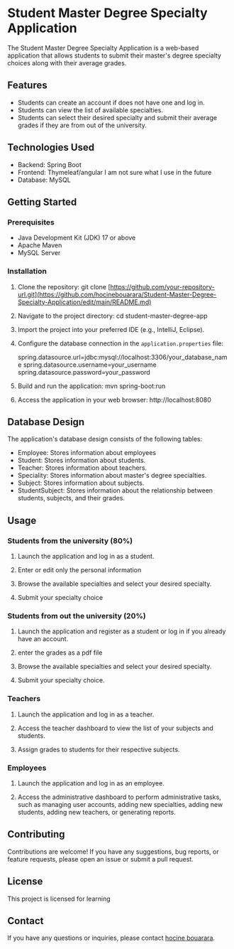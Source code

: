 # Student Master Degree Specialty Application

The Student Master Degree Specialty Application is a web-based application that allows students to submit their master's degree specialty choices along with their average grades.

## Features

- Students can create an account if does not have  one and log in.
- Students can view the list of available specialties.
- Students can select their desired specialty and submit their average grades if they are from out of the university.

## Technologies Used

- Backend: Spring Boot
- Frontend: Thymeleaf/angular I am not sure what I use in the future
- Database: MySQL

## Getting Started

### Prerequisites

- Java Development Kit (JDK) 17 or above
- Apache Maven
- MySQL Server

### Installation

1. Clone the repository: git clone [https://github.com/your-repository-url.git](https://github.com/hocinebouarara/Student-Master-Degree-Specialty-Application/edit/main/README.md)

2. Navigate to the project directory: cd student-master-degree-app

3. Import the project into your preferred IDE (e.g., IntelliJ, Eclipse).

4. Configure the database connection in the `application.properties` file:
   
    spring.datasource.url=jdbc:mysql://localhost:3306/your_database_name
    spring.datasource.username=your_username
    spring.datasource.password=your_password
   
5. Build and run the application: mvn spring-boot:run

6. Access the application in your web browser: http://localhost:8080


## Database Design

The application's database design consists of the following tables:

- Employee: Stores information about employees 
- Student: Stores information about students.
- Teacher: Stores information about teachers.
- Speciality: Stores information about master's degree specialties.
- Subject: Stores information about subjects.
- StudentSubject: Stores information about the relationship between students, subjects, and their grades.

## Usage

### Students from the university (80%)

1. Launch the application and log in as a student.

2. Enter or edit only the personal information
   
3. Browse the available specialties and select your desired specialty.

4. Submit your specialty choice

### Students from out the university (20%)

1. Launch the application and register as a student or log in if you already have an account.

2. enter the grades as a pdf file
   
3. Browse the available specialties and select your desired specialty.

4. Submit your specialty choice.

### Teachers

1. Launch the application and log in as a teacher.

2. Access the teacher dashboard to view the list of your subjects and students.

3. Assign grades to students for their respective subjects.

### Employees

1. Launch the application and log in as an employee.

2. Access the administrative dashboard to perform administrative tasks, such as managing user accounts, adding new specialties, adding new students, adding new teachers, or generating reports.

## Contributing

Contributions are welcome! If you have any suggestions, bug reports, or feature requests, please open an issue or submit a pull request.

## License

This project is licensed for learning

## Contact

If you have any questions or inquiries, please contact [hocine bouarara](hocinbouarara08gmail.com).
